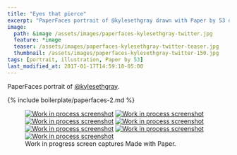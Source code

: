 ```yaml
---
title: "Eyes that pierce"
excerpt: "PaperFaces portrait of @kylesethgray drawn with Paper by 53 on an iPad."
image: 
  path: &image /assets/images/paperfaces-kylesethgray-twitter.jpg 
  feature: *image
  teaser: /assets/images/paperfaces-kylesethgray-twitter-teaser.jpg
  thumbnail: /assets/images/paperfaces-kylesethgray-twitter-150.jpg
tags: [portrait, illustration, Paper by 53]
last_modified_at: 2017-01-17T14:59:18-05:00
---
```


PaperFaces portrait of [@kylesethgray](https://twitter.com/kylesethgray).

{% include boilerplate/paperfaces-2.md %}

<figure class="third">
  <a href="/assets/images/paperfaces-kylesethgray-process-1-lg.jpg"><img src="/assets/images/paperfaces-kylesethgray-process-1-600.jpg" alt="Work in process screenshot"></a>
  <a href="/assets/images/paperfaces-kylesethgray-process-2-lg.jpg"><img src="/assets/images/paperfaces-kylesethgray-process-2-600.jpg" alt="Work in process screenshot"></a>
  <a href="/assets/images/paperfaces-kylesethgray-process-3-lg.jpg"><img src="/assets/images/paperfaces-kylesethgray-process-3-600.jpg" alt="Work in process screenshot"></a>
  <a href="/assets/images/paperfaces-kylesethgray-process-4-lg.jpg"><img src="/assets/images/paperfaces-kylesethgray-process-4-600.jpg" alt="Work in process screenshot"></a>
  <a href="/assets/images/paperfaces-kylesethgray-process-5-lg.jpg"><img src="/assets/images/paperfaces-kylesethgray-process-5-600.jpg" alt="Work in process screenshot"></a>
  <a href="/assets/images/paperfaces-kylesethgray-process-6-lg.jpg"><img src="/assets/images/paperfaces-kylesethgray-process-6-600.jpg" alt="Work in process screenshot"></a>
  <a href="/assets/images/paperfaces-kylesethgray-process-7-lg.jpg"><img src="/assets/images/paperfaces-kylesethgray-process-7-600.jpg" alt="Work in process screenshot"></a>
  <figcaption>Work in progress screen captures Made with Paper.</figcaption>
</figure>
